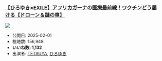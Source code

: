### [【ひろゆき×EXILE】アフリカガーナの医療最前線！ワクチンどう届ける【ドローン＆謎の車】](https://www.youtube.com/watch?v=JQaEQQSnGT8)
[![](https://img.youtube.com/vi/JQaEQQSnGT8/sddefault.jpg)](https://www.youtube.com/watch?v=JQaEQQSnGT8)
-   公開日: 2025-02-01
-   視聴数: 156,948
-   **いいね数: 1,132**
-   出演者: [TETSUYA](/rehacq_fan/people/TETSUYA "wikilink"), [ひろゆき](/rehacq_fan/people/ひろゆき "wikilink")
